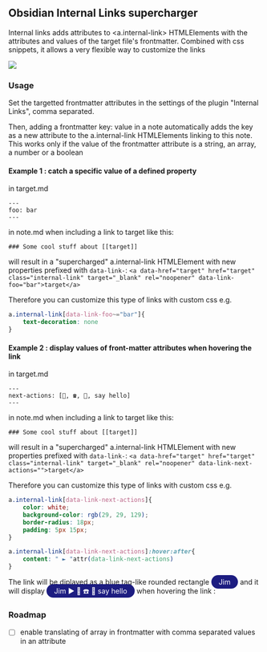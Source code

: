 ## Obsidian Internal Links supercharger

Internal links adds attributes to <a.internal-link> HTMLElements with the attributes and values of the target file's frontmatter.
Combined with css snippets, it allows a very flexible way to customize the links

![](https://github.com/mdelobelle/obsidian_supercharged_links/blob/master/images/superchargeLink.gif)

### Usage

Set the targetted frontmatter attributes in the settings of the plugin "Internal Links", comma separated.

Then, adding a frontmatter key: value in a note automatically adds the key as a new attribute to the a.internal-link HTMLElements linking to this note.
This works only if the value of the frontmatter attribute is a string, an array, a number or a boolean

#### Example 1 : catch a specific value of a defined property

in target.md
```
---
foo: bar
---
```

in note.md when including a link to target like this:
```
### Some cool stuff about [[target]]
```
will result in a "supercharged" a.internal-link HTMLElement with new properties prefixed with `data-link-`: `<a data-href="target" href="target" class="internal-link" target="_blank" rel="noopener" data-link-foo="bar">target</a>`

Therefore you can customize this type of links with custom css
e.g.
```css
a.internal-link[data-link-foo~="bar"]{
    text-decoration: none
}
```

#### Example 2 : display values of front-matter attributes when hovering the link

in target.md
```
---
next-actions: [👥, ☎️, 🍻, say hello]
---

```

in note.md when including a link to target like this:
```
### Some cool stuff about [[target]]
```
will result in a "supercharged" a.internal-link HTMLElement with new properties prefixed with `data-link-`: `<a data-href="target" href="target" class="internal-link" target="_blank" rel="noopener" data-link-next-actions="">target</a>`

Therefore you can customize this type of links with custom css
e.g.
```css
a.internal-link[data-link-next-actions]{
    color: white;
    background-color: rgb(29, 29, 129);
    border-radius: 18px;
    padding: 5px 15px;
}

a.internal-link[data-link-next-actions]:hover:after{
    content: " ► "attr(data-link-next-actions)
}
```

The link will be diplayed as a blue tag-like rounded rectangle <span style="color: white; background-color: rgb(29, 29, 129); border-radius: 18px; padding: 5px 15px;">Jim</span> and it will display <span style="color: white; background-color: rgb(29, 29, 129); border-radius: 18px; padding: 5px 15px;">Jim ► 👥 ☎️ 🍻 say hello</span> when hovering the link : 

### Roadmap

- [ ] enable translating of array in frontmatter with comma separated values in an attribute
